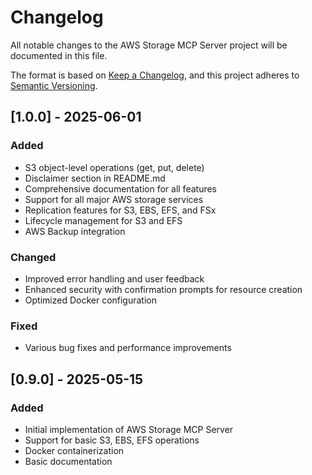 # Changelog

All notable changes to the AWS Storage MCP Server project will be documented in this file.

The format is based on [Keep a Changelog](https://keepachangelog.com/en/1.0.0/),
and this project adheres to [Semantic Versioning](https://semver.org/spec/v2.0.0.html).

## [1.0.0] - 2025-06-01

### Added
- S3 object-level operations (get, put, delete)
- Disclaimer section in README.md
- Comprehensive documentation for all features
- Support for all major AWS storage services
- Replication features for S3, EBS, EFS, and FSx
- Lifecycle management for S3 and EFS
- AWS Backup integration

### Changed
- Improved error handling and user feedback
- Enhanced security with confirmation prompts for resource creation
- Optimized Docker configuration

### Fixed
- Various bug fixes and performance improvements

## [0.9.0] - 2025-05-15

### Added
- Initial implementation of AWS Storage MCP Server
- Support for basic S3, EBS, EFS operations
- Docker containerization
- Basic documentation
